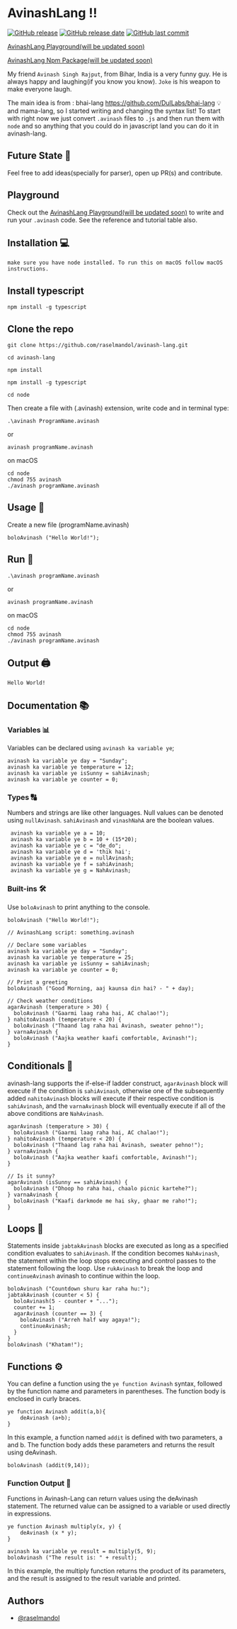 # AvinashLang !!

[![GitHub release](https://img.shields.io/github/v/release/raselmandol/avinash-lang)](#) [![GitHub release date](https://img.shields.io/github/release-date/raselmandol/avinash-lang)](#) [![GitHub last commit](https://img.shields.io/github/last-commit/raselmandol/avinash-lang)](#)


[AvinashLang Playground(will be updated soon)](https://github.com/raselmandol/avinash-lang) 

[AvinashLang Npm Package(will be updated soon)](https://github.com/raselmandol/avinash-lang)

My friend ``Avinash Singh Rajput``, from Bihar, India is a very funny guy. He is always happy and laughing(if you know you know). `Joke` is his weapon to make everyone laugh.

The main idea is from : bhai-lang https://github.com/DulLabs/bhai-lang 💡 and mama-lang, so I started writing and changing the syntax list!
To start with right now we just convert `.avinash` files to `.js` and then run them with `node` and so anything that you could do in javascript land you can do it in  avinash-lang.

## Future State 🚀

Feel free to add ideas(specially for parser), open up PR(s) and contribute.

## Playground 

Check out the [AvinashLang Playground(will be updated soon)](https://github.com/raselmandol) to write and run your `.avinash` code.
See the reference and tutorial table also.

## Installation 💻

`make sure you have node installed. To run this on macOS follow macOS instructions.`

## Install typescript
```
npm install -g typescript
```

## Clone the repo
```
git clone https://github.com/raselmandol/avinash-lang.git
```
```
cd avinash-lang
```
```
npm install
```
```
npm install -g typescript
```
```
cd node
```
Then create a file with (.avinash) extension, write code and in terminal type:
```
.\avinash ProgramName.avinash
```
or
```
avinash programName.avinash
```
on macOS
```
cd node
chmod 755 avinash
./avinash programName.avinash
```

## Usage 📝

Create a new file (programName.avinash)

```
boloAvinash ("Hello World!");
```

## Run 🚀

```
.\avinash programName.avinash
```
or
```
avinash programName.avinash
```
on macOS
```
cd node
chmod 755 avinash
./avinash programName.avinash
```

## Output 🖨️

```
Hello World!
```

## Documentation 📚

### Variables 📊

Variables can be declared using `avinash ka variable ye`;

```
avinash ka variable ye day = "Sunday";
avinash ka variable ye temperature = 12;
avinash ka variable ye isSunny = sahiAvinash;
avinash ka variable ye counter = 0;
```

### Types 🔠

Numbers and strings are like other languages. Null values can be denoted using `nullAvinash`. `sahiAvinash` and `vinashNahA` are the boolean values.

```
 avinash ka variable ye a = 10;
 avinash ka variable ye b = 10 + (15*20);
 avinash ka variable ye c = "de_do";
 avinash ka variable ye d = 'thik hai';
 avinash ka variable ye e = nullAvinash;
 avinash ka variable ye f = sahiAvinash;
 avinash ka variable ye g = NahAvinash;
```

### Built-ins 🛠️

Use `boloAvinash` to print anything to the console.

```
boloAvinash ("Hello World!");
```

```
// AvinashLang script: something.avinash

// Declare some variables
avinash ka variable ye day = "Sunday";
avinash ka variable ye temperature = 25;
avinash ka variable ye isSunny = sahiAvinash;
avinash ka variable ye counter = 0;

// Print a greeting
boloAvinash ("Good Morning, aaj kaunsa din hai? - " + day);

// Check weather conditions
agarAvinash (temperature > 30) {
  boloAvinash ("Gaarmi laag raha hai, AC chalao!");
} nahitoAvinash (temperature < 20) {
  boloAvinash ("Thaand lag raha hai Avinash, sweater pehno!");
} varnaAvinash {
  boloAvinash ("Aajka weather kaafi comfortable, Avinash!");
}
```

## Conditionals 🔄

avinash-lang supports the if-else-if ladder construct, `agarAvinash` block will execute if the condition is `sahiAvinash`, otherwise one of the subsequently added `nahitoAvinash` blocks will execute if their respective condition is `sahiAvinash`, and the `varnaAvinash` block will eventually execute if all of the above conditions are `NahAvinash`.

```
agarAvinash (temperature > 30) {
  boloAvinash ("Gaarmi laag raha hai, AC chalao!");
} nahitoAvinash (temperature < 20) {
  boloAvinash ("Thaand lag raha hai Avinash, sweater pehno!");
} varnaAvinash {
  boloAvinash ("Aajka weather kaafi comfortable, Avinash!");
}

// Is it sunny?
agarAvinash (isSunny == sahiAvinash) {
  boloAvinash ("Dhoop ho raha hai, chaalo picnic kartehe?");
} varnaAvinash {
  boloAvinash ("Kaafi darkmode me hai sky, ghaar me raho!");
}
```

## Loops 🔁

Statements inside `jabtakAvinash` blocks are executed as long as a specified condition evaluates to `sahiAvinash`. If the condition becomes `NahAvinash`, the statement within the loop stops executing and control passes to the statement following the loop. Use `rukAvinash` to break the loop and `continueAvinash` avinash to continue within the loop.

```
boloAvinash ("Countdown shuru kar raha hu:");
jabtakAvinash (counter < 5) {
  boloAvinash(5 - counter + "...");
  counter += 1;
  agarAvinash (counter == 3) {
    boloAvinash ("Arreh half way agaya!");
    continueAvinash;
  }
}
boloAvinash ("Khatam!");
```

## Functions ⚙️

You can define a function using the `ye function Avinash` syntax, followed by the function name and parameters in parentheses. The function body is enclosed in curly braces.

```
ye function Avinash addit(a,b){
    deAvinash (a+b);
}
```

In this example, a function named `addit` is defined with two parameters, a and b. The function body adds these parameters and returns the result using deAvinash.

```
boloAvinash (addit(9,14));
```

### Function Output 🔄

Functions in Avinash-Lang can return values using the deAvinash statement. The returned value can be assigned to a variable or used directly in expressions.

```
ye function Avinash multiply(x, y) {
    deAvinash (x * y);
}

avinash ka variable ye result = multiply(5, 9);
boloAvinash ("The result is: " + result);
```

In this example, the multiply function returns the product of its parameters, and the result is assigned to the result variable and printed.


## Authors

- [@raselmandol](https://github.com/raselmandol)


